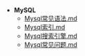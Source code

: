 - **MySQL**
    - [Mysql常见语法.md](/Mysql/Mysql常见语法.md)
    - [Mysql索引.md](/Mysql/Mysql索引.md)
    - [Mysql搜索引擎.md](/Mysql/Mysql存储引擎.md)
    - [Mysql常见问题.md](/Mysql/Mysql常见问题.md)
